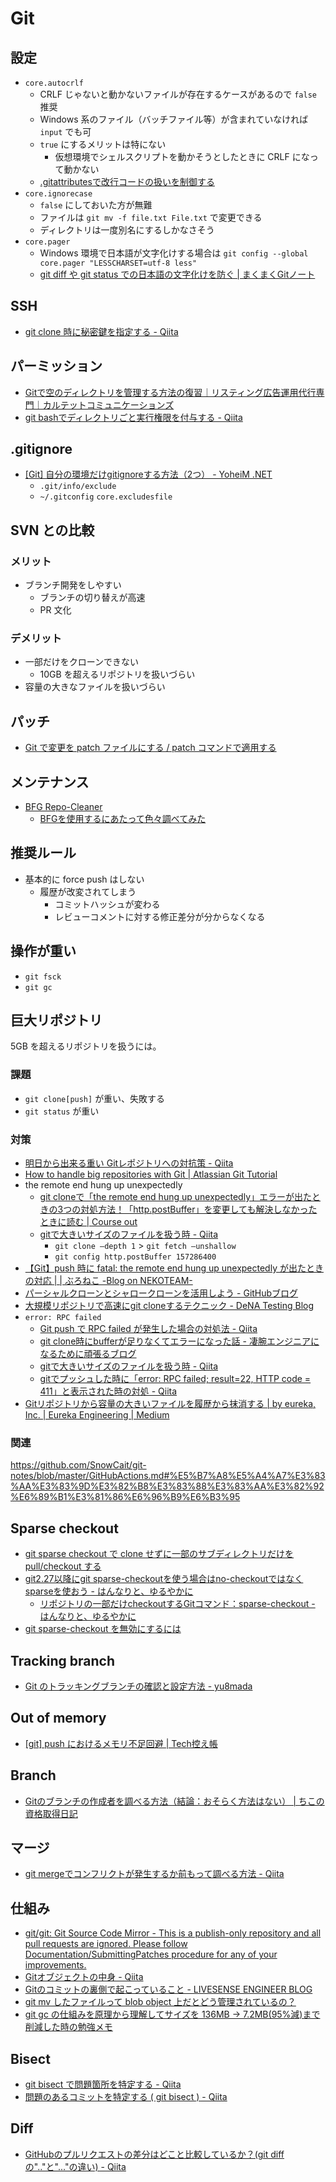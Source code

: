 # Git

## 設定
- `core.autocrlf`
  - CRLF じゃないと動かないファイルが存在するケースがあるので `false` 推奨
  - Windows 系のファイル（バッチファイル等）が含まれていなければ `input` でも可
  - `true` にするメリットは特にない
    - 仮想環境でシェルスクリプトを動かそうとしたときに CRLF になって動かない
  - [.gitattributesで改行コードの扱いを制御する](https://qiita.com/nacam403/items/23511637335fc221bba2)
- `core.ignorecase`
  - `false` にしておいた方が無難
  - ファイルは `git mv -f file.txt File.txt` で変更できる
  - ディレクトリは一度別名にするしかなさそう
- `core.pager`
  - Windows 環境で日本語が文字化けする場合は `git config --global core.pager "LESSCHARSET=utf-8 less"`
  - [git diff や git status での日本語の文字化けを防ぐ | まくまくGitノート](https://maku77.github.io/git/settings/garbling.html)

## SSH
- [git clone 時に秘密鍵を指定する - Qiita](https://qiita.com/sonots/items/826b90b085f294f93acf)

## パーミッション
- [Gitで空のディレクトリを管理する方法の復習｜リスティング広告運用代行専門｜カルテットコミュニケーションズ](https://quartet-communications.com/info/topics/13642)
- [git bashでディレクトリごと実行権限を付与する - Qiita](https://qiita.com/70_/items/6986a1b1b24004d32af4)

## .gitignore
- [[Git] 自分の環境だけgitignoreする方法（2つ） - YoheiM .NET](https://www.yoheim.net/blog.php?q=20160510)
  - `.git/info/exclude`
  - `~/.gitconfig` `core.excludesfile`

## SVN との比較

### メリット
- ブランチ開発をしやすい
  - ブランチの切り替えが高速
  - PR 文化

### デメリット
- 一部だけをクローンできない
  - 10GB を超えるリポジトリを扱いづらい
- 容量の大きなファイルを扱いづらい

## パッチ
- [Git で変更を patch ファイルにする / patch コマンドで適用する](https://qiita.com/sea_mountain/items/7d9c812e68a26bd1a292)

## メンテナンス
- [BFG Repo-Cleaner](https://rtyley.github.io/bfg-repo-cleaner/)
  - [BFGを使用するにあたって色々調べてみた](http://yuki10.hatenablog.com/entry/2017/01/14/211430)

## 推奨ルール
- 基本的に force push はしない
  - 履歴が改変されてしまう
    - コミットハッシュが変わる
    - レビューコメントに対する修正差分が分からなくなる

## 操作が重い
- `git fsck`
- `git gc`

## 巨大リポジトリ
5GB を超えるリポジトリを扱うには。

### 課題
- `git clone[push]` が重い、失敗する
- `git status` が重い

### 対策
- [明日から出来る重い Gitレポジトリへの対抗策 - Qiita](https://qiita.com/aeroastro/items/9ed7a41f52362b31a01c)
- [How to handle big repositories with Git | Atlassian Git Tutorial](https://www.atlassian.com/git/tutorials/big-repositories)
- the remote end hung up unexpectedly
  - [git cloneで「the remote end hung up unexpectedly」エラーが出たときの3つの対処方法！「http.postBuffer」を変更しても解決しなかったときに読む | Course out](https://dream-target.jp/2019/03/17/git_remote_end_hung_up/)
  - [gitで大きいサイズのファイルを扱う時 - Qiita](https://qiita.com/akiko-pusu/items/2d65a54e9d2a6c7f9d13)
    - `git clone –depth 1` > `git fetch –unshallow`
    - `git config http.postBuffer 157286400`
- [【Git】push 時に fatal: the remote end hung up unexpectedly が出たときの対応 | | ぶろねこ -Blog on NEKOTEAM-](https://blog.nekoteam.com/?p=1993)
- [パーシャルクローンとシャロークローンを活用しよう - GitHubブログ](https://github.blog/jp/2021-01-13-get-up-to-speed-with-partial-clone-and-shallow-clone/)
- [大規模リポジトリで高速にgit cloneするテクニック - DeNA Testing Blog](https://swet.dena.com/entry/2020/12/10/100000)
- `error: RPC failed`
  - [Git push で RPC failed が発生した場合の対処法 - Qiita](https://qiita.com/fala/items/0c65ee9a77f6dd777de6)
  - [git clone時にbufferが足りなくてエラーになった話 - 凄腕エンジニアになるために頑張るブログ](https://tree-tree-diary.hatenablog.com/entry/2018/09/26/012254)
  - [gitで大きいサイズのファイルを扱う時 - Qiita](https://qiita.com/akiko-pusu/items/2d65a54e9d2a6c7f9d13)
  - [gitでプッシュした時に「error: RPC failed; result=22, HTTP code = 411」と表示された時の対処 - Qiita](https://qiita.com/makotok7/items/f06542082c75cbf41c54)
- [Gitリポジトリから容量の大きいファイルを履歴から抹消する | by eureka, Inc. | Eureka Engineering | Medium](https://medium.com/eureka-engineering/git%E3%83%AA%E3%83%9D%E3%82%B8%E3%83%88%E3%83%AA%E3%81%8B%E3%82%89%E5%AE%B9%E9%87%8F%E3%81%AE%E5%A4%A7%E3%81%8D%E3%81%84%E3%83%95%E3%82%A1%E3%82%A4%E3%83%AB%E3%82%92%E5%B1%A5%E6%AD%B4%E3%81%8B%E3%82%89%E6%8A%B9%E6%B6%88%E3%81%99%E3%82%8B-b6bb526d670f)

### 関連
https://github.com/SnowCait/git-notes/blob/master/GitHubActions.md#%E5%B7%A8%E5%A4%A7%E3%83%AA%E3%83%9D%E3%82%B8%E3%83%88%E3%83%AA%E3%82%92%E6%89%B1%E3%81%86%E6%96%B9%E6%B3%95

## Sparse checkout
- [git sparse checkout で clone せずに一部のサブディレクトリだけを pull/checkout する](https://mseeeen.msen.jp/git-sparse-checkout/)
- [git2.27以降にgit sparse-checkoutを使う場合はno-checkoutではなくsparseを使おう - はんなりと、ゆるやかに](https://iucstscui.hatenablog.com/entry/2020/08/29/080322)
  - [リポジトリの一部だけcheckoutするGitコマンド：sparse-checkout - はんなりと、ゆるやかに](https://iucstscui.hatenablog.com/entry/2020/05/21/090321)
- [git sparse-checkout を無効にするには](https://mseeeen.msen.jp/disable-git-sparse-checkout/)

## Tracking branch
- [Git のトラッキングブランチの確認と設定方法 - yu8mada](https://yu8mada.com/2018/08/11/how-to-confirm-and-set-up-tracking-branches-in-git/)

## Out of memory
- [[git] push におけるメモリ不足回避 | Tech控え帳](https://www.chihayafuru.jp/tech/index.php/archives/1238)

## Branch
- [Gitのブランチの作成者を調べる方法（結論：おそらく方法はない） | ちこの資格取得日記](https://chico-shikaku.com/2019/11/investigate-git-branch-creator/)

## マージ
- [git mergeでコンフリクトが発生するか前もって調べる方法 - Qiita](https://qiita.com/horimislime/items/84fa431460c8d39f37e6)

## 仕組み
- [git/git: Git Source Code Mirror - This is a publish-only repository and all pull requests are ignored. Please follow Documentation/SubmittingPatches procedure for any of your improvements.](https://github.com/git/git)
- [Gitオブジェクトの中身 - Qiita](https://qiita.com/nkshigeru/items/eb2b6f758c2707757738)
- [Gitのコミットの裏側で起こっていること - LIVESENSE ENGINEER BLOG](https://made.livesense.co.jp/entry/2017/08/22/080000)
- [git mv したファイルって blob object 上だとどう管理されているの？](https://zenn.dev/rentalcat/scraps/fd2df581a866bf)
- [git gc の仕組みを原理から理解してサイズを 136MB → 7.2MB(95%減)まで削減した時の勉強メモ](https://zenn.dev/ulwlu/articles/cc2443d32e2444)

## Bisect
- [git bisect で問題箇所を特定する - Qiita](https://qiita.com/usamik26/items/cce867b3b139ea5568a6)
- [問題のあるコミットを特定する ( git bisect ) - Qiita](https://qiita.com/Shaula/items/1e13808946d8ca8bacbc)

## Diff
- [GitHubのプルリクエストの差分はどこと比較しているか？(git diffの".."と"..."の違い) - Qiita](https://qiita.com/m-yamazaki/items/e57e357116e95ae370dc)
